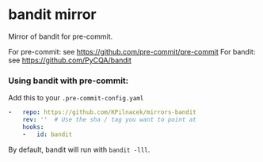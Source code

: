 bandit mirror
===========

Mirror of bandit for pre-commit.

For pre-commit: see https://github.com/pre-commit/pre-commit
For bandit: see https://github.com/PyCQA/bandit

### Using bandit with pre-commit:

Add this to your `.pre-commit-config.yaml`

```yaml
-   repo: https://github.com/KPilnacek/mirrors-bandit
    rev: ''  # Use the sha / tag you want to point at
    hooks:
    -   id: bandit
```


By default, bandit will run with `bandit -lll`.
